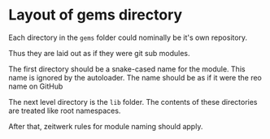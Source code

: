 # Layout of gems directory

Each directory in the `gems` folder could nominally be it's own repository.

Thus they are laid out as if they were git sub modules.

The first directory should be a snake-cased name for the module. This name is
ignored by the autoloader. The name should be as if it were the reo name on GitHub

The next level directory is the `lib` folder. The contents of these directories are treated
like root namespaces.

After that, zeitwerk rules for module naming should apply.